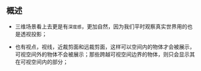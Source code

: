 ## 概述

* 三维场景看上去更是有`深度感`，更加自然，因为我们平时观察真实世界用的也是透视投影；

* 也有视点，视线，近裁剪面和远裁剪面，这样可以空间内的物体才会被展示，可视空间外的物体不会被展示；那些跨越可视空间边界的物体，则只会显示其在可视空间内的部分；